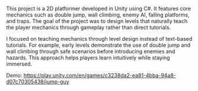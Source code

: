 This project is a 2D platformer developed in Unity using C#. It features core mechanics such as double jump, wall climbing, enemy AI, falling platforms, and traps. The goal of the project was to design levels that naturally teach the player mechanics through gameplay rather than direct tutorials.

I focused on teaching mechanics through level design instead of text-based tutorials. For example, early levels demonstrate the use of double jump and wall climbing through safe scenarios before introducing enemies and hazards. This approach helps players learn intuitively while staying immersed.

Demo: https://play.unity.com/en/games/c3238da2-ea81-4bba-94a8-d07c70305438/jump-guy
